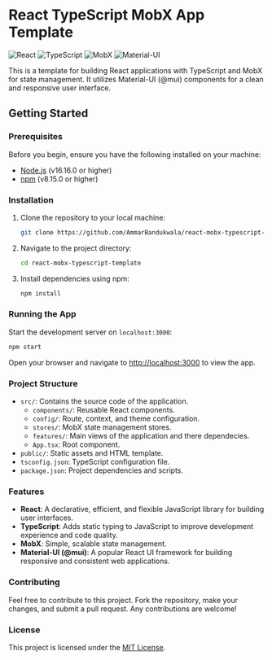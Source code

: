 # React TypeScript MobX App Template

![React](https://img.shields.io/badge/react-v18.2.0-blue.svg) ![TypeScript](https://img.shields.io/badge/typescript-v4.9.5-blue.svg) ![MobX](https://img.shields.io/badge/mobx-v6.11.0-blue.svg) ![Material-UI](https://img.shields.io/badge/material--ui-v5.14.17-blue.svg)

This is a template for building React applications with TypeScript and MobX for state management. It utilizes Material-UI (@mui) components for a clean and responsive user interface.

## Getting Started

### Prerequisites

Before you begin, ensure you have the following installed on your machine:

- [Node.js](https://nodejs.org/) (v16.16.0 or higher)
- [npm](https://www.npmjs.com/) (v8.15.0 or higher)

### Installation

1. Clone the repository to your local machine:

    ```bash
    git clone https://github.com/AmmarBandukwala/react-mobx-typescript-template.git
    ```

2. Navigate to the project directory:

    ```bash
    cd react-mobx-typescript-template
    ```

3. Install dependencies using npm:

    ```bash
    npm install
    ```

### Running the App

Start the development server on `localhost:3000`:

```bash
npm start
```

Open your browser and navigate to [http://localhost:3000](http://localhost:3000) to view the app.

### Project Structure

- `src/`: Contains the source code of the application.
  - `components/`: Reusable React components.
  - `config/`: Route, context, and theme configuration.
  - `stores/`: MobX state management stores.
  - `features/`: Main views of the application and there dependecies.
  - `App.tsx`: Root component.
- `public/`: Static assets and HTML template.
- `tsconfig.json`: TypeScript configuration file.
- `package.json`: Project dependencies and scripts.

### Features

- **React**: A declarative, efficient, and flexible JavaScript library for building user interfaces.
- **TypeScript**: Adds static typing to JavaScript to improve development experience and code quality.
- **MobX**: Simple, scalable state management.
- **Material-UI (@mui)**: A popular React UI framework for building responsive and consistent web applications.

### Contributing

Feel free to contribute to this project. Fork the repository, make your changes, and submit a pull request. Any contributions are welcome!

### License

This project is licensed under the [MIT License](LICENSE).